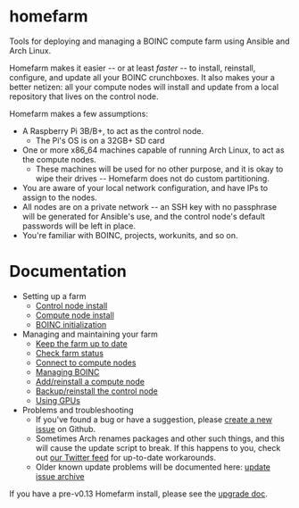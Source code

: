 # homefarm
Tools for deploying and managing a BOINC compute farm using Ansible
and Arch Linux.

Homefarm makes it easier -- or at least _faster_ -- to install,
reinstall, configure, and update all your BOINC crunchboxes. It also
makes your a better netizen: all your compute nodes will install and
update from a local repository that lives on the control node.

Homefarm makes a few assumptions:

* A Raspberry Pi 3B/B+, to act as the control node.
  * The Pi's OS is on a 32GB+ SD card
* One or more x86_64 machines capable of running Arch Linux, to act as
  the compute nodes.
  * These machines will be used for no other purpose, and it is okay
    to wipe their drives -- Homefarm does not do custom partitioning.
* You are aware of your local network configuration, and have IPs to
  assign to the nodes.
* All nodes are on a private network -- an SSH key with no passphrase
  will be generated for Ansible's use, and the control node's default
  passwords will be left in place.
* You're familiar with BOINC, projects, workunits, and so on.

# Documentation

* Setting up a farm
    * [Control node install](https://github.com/firepear/homefarm/blob/master/docs/control_install.md)
    * [Compute node install](https://github.com/firepear/homefarm/blob/master/docs/compute_install.md)
    * [BOINC initialization](https://github.com/firepear/homefarm/blob/master/docs/boinc_setup.md)
* Managing and maintaining your farm
    * [Keep the farm up to date](https://github.com/firepear/homefarm/blob/master/docs/update.md)
    * [Check farm status](https://github.com/firepear/homefarm/blob/master/docs/status.md)
    * [Connect to compute nodes](https://github.com/firepear/homefarm/blob/master/docs/ssh.md)
    * [Managing BOINC](https://github.com/firepear/homefarm/blob/master/docs/boinc.md)
    * [Add/reinstall a compute node](https://github.com/firepear/homefarm/blob/master/docs/newnode.md)
    * [Backup/reinstall the control node](https://github.com/firepear/homefarm/blob/master/docs/backup.md)
    * [Using GPUs](https://github.com/firepear/homefarm/blob/master/docs/gpgpu.md)
* Problems and troubleshooting
    * If you've found a bug or have a suggestion, please [create a new
      issue](https://github.com/firepear/homefarm/issues) on Github.
    * Sometimes Arch renames packages and other such things, and this
      will cause the update script to break. If this happens to you,
      check out [our Twitter feed](https://twitter.com/firepear) for
      up-to-date workarounds.
    * Older known update problems will be documented here: [update
      issue
      archive](https://github.com/firepear/homefarm/blob/master/docs/known_issues.md)


If you have a pre-v0.13 Homefarm install, please see the [upgrade
doc](https://github.com/firepear/homefarm/blob/master/docs/upgrade-to-0.13.0.md).

